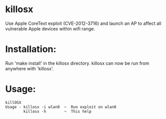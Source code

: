 killosx
=======

Use Apple CoreText exploit (CVE-2012-3716) and launch an AP to affect all vulnerable Apple devices within wifi range.

Installation:
=======

Run 'make install' in the killosx directory. killosx can now be run from anywhere with 'killosx'.

Usage:
=======
    killOSX
    Usage - killosx -i wlan0  ~  Run exploit on wlan0
            killosx -h        ~  This help
